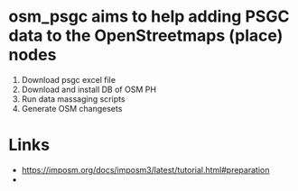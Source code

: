 # osm_psgc aims to help adding PSGC data to the OpenStreetmaps (place) nodes
1. Download psgc excel file
2. Download and install DB of OSM PH
3. Run data massaging scripts
4. Generate OSM changesets

# Links
- https://imposm.org/docs/imposm3/latest/tutorial.html#preparation
- 